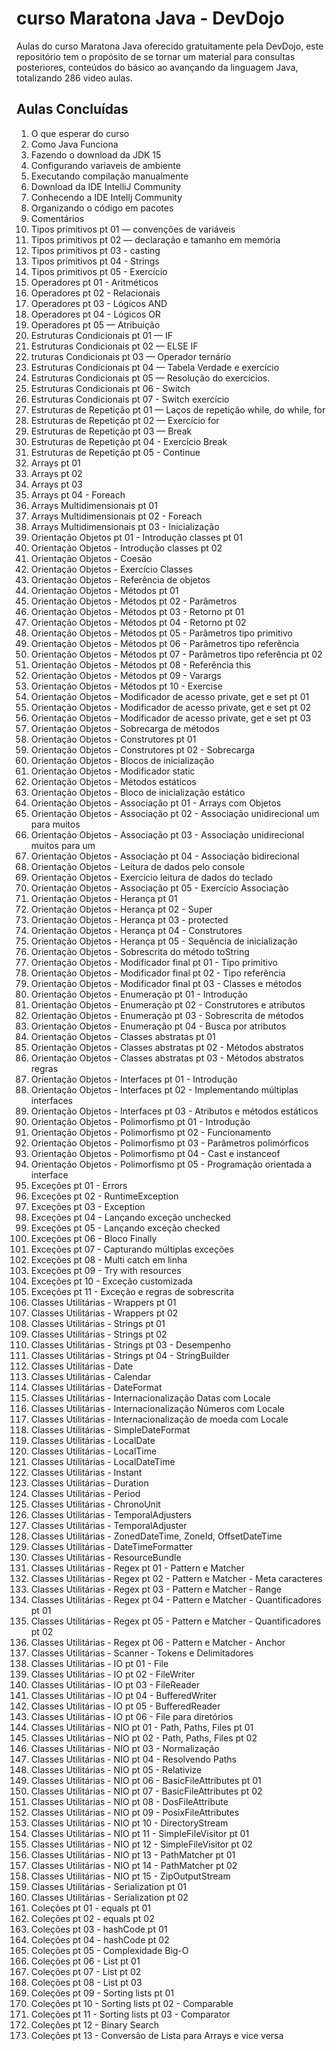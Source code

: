 # curso Maratona Java - DevDojo

Aulas do curso Maratona Java oferecido gratuitamente pela DevDojo, este repositório tem o propósito de se tornar um material para consultas posteriores, conteúdos do básico ao avançando da linguagem Java, totalizando 286 video aulas.

## Aulas Concluídas

1. O que esperar do curso
2. Como Java Funciona
3. Fazendo o download da JDK 15
4. Configurando variaveis de ambiente
5. Executando compilação manualmente
6. Download da IDE IntelliJ Community
7. Conhecendo a IDE Intellj Community
8. Organizando o código em pacotes
9. Comentários
10. Tipos primitivos pt 01 — convenções de variáveis
11. Tipos primitivos pt 02 — declaração e tamanho em memória
12. Tipos primitivos pt 03 - casting
13. Tipos primitivos pt 04 - Strings
14. Tipos primitivos pt 05 - Exercício
15. Operadores pt 01 - Aritméticos
16. Operadores pt 02 - Relacionais
17. Operadores pt 03 - Lógicos AND
18. Operadores pt 04 - Lógicos OR
19. Operadores pt 05 — Atribuição
20. Estruturas Condicionais pt 01 — IF
21. Estruturas Condicionais pt 02 — ELSE IF
22. truturas Condicionais pt 03 — Operador ternário
23. Estruturas Condicionais pt 04 — Tabela Verdade e exercício
24. Estruturas Condicionais pt 05 — Resolução do exercícios.
25. Estruturas Condicionais pt 06 - Switch
26. Estruturas Condicionais pt 07 - Switch exercício
27. Estruturas de Repetição pt 01 — Laços de repetição while, do while, for
28. Estruturas de Repetição pt 02 — Exercício for
29. Estruturas de Repetição pt 03 — Break
30. Estruturas de Repetição pt 04 - Exercício Break
31. Estruturas de Repetição pt 05 - Continue
32. Arrays pt 01
33. Arrays pt 02
34. Arrays pt 03
35. Arrays pt 04 - Foreach
36. Arrays Multidimensionais pt 01
37. Arrays Multidimensionais pt 02 - Foreach
38. Arrays Multidimensionais pt 03 - Inicialização
39. Orientação Objetos pt 01 - Introdução classes pt 01
40. Orientação Objetos - Introdução classes pt 02
41. Orientação Objetos - Coesão
42. Orientação Objetos - Exercício Classes
43. Orientação Objetos - Referência de objetos
44. Orientação Objetos - Métodos pt 01
45. Orientação Objetos - Métodos pt 02 - Parâmetros
46. Orientação Objetos - Métodos pt 03 - Retorno pt 01
47. Orientação Objetos - Métodos pt 04 - Retorno pt 02
48. Orientação Objetos - Métodos pt 05 - Parâmetros tipo primitivo
49. Orientação Objetos - Métodos pt 06 - Parâmetros tipo referência
50. Orientação Objetos - Métodos pt 07 - Parâmetros tipo referência pt 02
51. Orientação Objetos - Métodos pt 08 - Referência this
52. Orientação Objetos - Métodos pt 09 - Varargs
53. Orientação Objetos - Métodos pt 10 - Exercise
54. Orientação Objetos - Modificador de acesso private, get e set pt 01
55. Orientação Objetos - Modificador de acesso private, get e set pt 02
56. Orientação Objetos - Modificador de acesso private, get e set pt 03
57. Orientação Objetos - Sobrecarga de métodos
58. Orientação Objetos - Construtores pt 01
59. Orientação Objetos - Construtores pt 02 - Sobrecarga
60. Orientação Objetos - Blocos de inicialização
61. Orientação Objetos - Modificador static
62. Orientação Objetos - Métodos estáticos
63. Orientação Objetos - Bloco de inicialização estático
64. Orientação Objetos - Associação pt 01 - Arrays com Objetos
65. Orientação Objetos - Associação pt 02 - Associação unidirecional um para muitos
66. Orientação Objetos - Associação pt 03 - Associação unidirecional muitos para um
67. Orientação Objetos - Associação pt 04 - Associação bidirecional
68. Orientação Objetos - Leitura de dados pelo console
69. Orientação Objetos - Exercício leitura de dados do teclado
70. Orientação Objetos - Associação pt 05 - Exercício Associação
71. Orientação Objetos - Herança pt 01
72. Orientação Objetos - Herança pt 02 - Super
73. Orientação Objetos - Herança pt 03 - protected
74. Orientação Objetos - Herança pt 04 - Construtores
75. Orientação Objetos - Herança pt 05 - Sequência de inicialização
76. Orientação Objetos - Sobrescrita do método toString
77. Orientação Objetos - Modificador final pt 01 - Tipo primitivo
78. Orientação Objetos - Modificador final pt 02 - Tipo referência
79. Orientação Objetos - Modificador final pt 03 - Classes e métodos
80. Orientação Objetos - Enumeração pt 01 - Introdução
81. Orientação Objetos - Enumeração pt 02 - Construtores e atributos
82. Orientação Objetos - Enumeração pt 03 - Sobrescrita de métodos
83. Orientação Objetos - Enumeração pt 04 - Busca por atributos
84. Orientação Objetos - Classes abstratas pt 01
85. Orientação Objetos - Classes abstratas pt 02 - Métodos abstratos
86. Orientação Objetos - Classes abstratas pt 03 - Métodos abstratos regras
87. Orientação Objetos - Interfaces pt 01 - Introdução
88. Orientação Objetos - Interfaces pt 02 - Implementando múltiplas interfaces
89. Orientação Objetos - Interfaces pt 03 - Atributos e métodos estáticos
90. Orientação Objetos - Polimorfismo pt 01 - Introdução
91. Orientação Objetos - Polimorfismo pt 02 - Funcionamento
92. Orientação Objetos - Polimorfismo pt 03 - Parâmetros polimórficos
93. Orientação Objetos - Polimorfismo pt 04 - Cast e instanceof
94. Orientação Objetos - Polimorfismo pt 05 - Programação orientada a interface
95. Exceções pt 01 - Errors
96. Exceções pt 02 - RuntimeException
97. Exceções pt 03 - Exception
98. Exceções pt 04 - Lançando exceção unchecked
99. Exceções pt 05 - Lançando exceção checked
100. Exceções pt 06 - Bloco Finally
101. Exceções pt 07 - Capturando múltiplas exceções
102. Exceções pt 08 - Multi catch em linha
103. Exceções pt 09 - Try with resources
104. Exceções pt 10 - Exceção customizada
105. Exceções pt 11 - Exceção e regras de sobrescrita
106. Classes Utilitárias - Wrappers pt 01
107. Classes Utilitárias - Wrappers pt 02 
108. Classes Utilitárias - Strings pt 01
109. Classes Utilitárias - Strings pt 02 
110. Classes Utilitárias - Strings pt 03 - Desempenho
111. Classes Utilitárias - Strings pt 04 - StringBuilder
112. Classes Utilitárias - Date
113. Classes Utilitárias - Calendar
114. Classes Utilitárias - DateFormat
115. Classes Utilitárias - Internacionalização Datas com Locale
116. Classes Utilitárias - Internacionalização Números com Locale
117. Classes Utilitárias - Internacionalização de moeda com Locale
118. Classes Utilitárias - SimpleDateFormat
119. Classes Utilitárias - LocalDate
120. Classes Utilitárias - LocalTime
121. Classes Utilitárias - LocalDateTime
122. Classes Utilitárias - Instant
123. Classes Utilitárias - Duration 
124. Classes Utilitárias - Period
125. Classes Utilitárias - ChronoUnit
126. Classes Utilitárias - TemporalAdjusters
127. Classes Utilitárias - TemporalAdjuster
128. Classes Utilitárias - ZonedDateTime, ZoneId, OffsetDateTime
129. Classes Utilitárias - DateTimeFormatter
130. Classes Utilitárias - ResourceBundle
131. Classes Utilitárias - Regex pt 01 - Pattern e Matcher
132. Classes Utilitárias - Regex pt 02 - Pattern e Matcher - Meta caracteres
133. Classes Utilitárias - Regex pt 03 - Pattern e Matcher - Range
134. Classes Utilitárias - Regex pt 04 - Pattern e Matcher - Quantificadores pt 01
135. Classes Utilitárias - Regex pt 05 - Pattern e Matcher - Quantificadores pt 02
136. Classes Utilitárias - Regex pt 06 - Pattern e Matcher - Anchor
137. Classes Utilitárias - Scanner - Tokens e Delimitadores
138. Classes Utilitárias - IO pt 01 - File
139. Classes Utilitárias - IO pt 02 - FileWriter
140. Classes Utilitárias - IO pt 03 - FileReader
141. Classes Utilitárias - IO pt 04 - BufferedWriter
142. Classes Utilitárias - IO pt 05 - BufferedReader 
143. Classes Utilitárias - IO pt 06 - File para diretórios
144. Classes Utilitárias - NIO pt 01 - Path, Paths, Files pt 01
145. Classes Utilitárias - NIO pt 02 - Path, Paths, Files pt 02
146. Classes Utilitárias - NIO pt 03 - Normalização
147. Classes Utilitárias - NIO pt 04 - Resolvendo Paths
148. Classes Utilitárias - NIO pt 05 - Relativize 
149. Classes Utilitárias - NIO pt 06 - BasicFileAttributes pt 01
150. Classes Utilitárias - NIO pt 07 - BasicFileAttributes pt 02 
151. Classes Utilitárias - NIO pt 08 - DosFileAttribute
152. Classes Utilitárias - NIO pt 09 - PosixFileAttributes
153. Classes Utilitárias - NIO pt 10 - DirectoryStream
154. Classes Utilitárias - NIO pt 11 - SimpleFileVisitor pt 01
155. Classes Utilitárias - NIO pt 12 - SimpleFileVisitor pt 02
156. Classes Utilitárias - NIO pt 13 - PathMatcher pt 01
157. Classes Utilitárias - NIO pt 14 - PathMatcher pt 02
158. Classes Utilitárias - NIO pt 15 - ZipOutputStream
159. Classes Utilitárias - Serialization pt 01
160. Classes Utilitárias - Serialization pt 02
161. Coleções pt 01 - equals pt 01
162. Coleções pt 02 - equals pt 02
163. Coleções pt 03 - hashCode pt 01
164. Coleções pt 04 - hashCode pt 02
165. Coleções pt 05 - Complexidade Big-O
166. Coleções pt 06 - List pt 01
167. Coleções pt 07 - List pt 02
168. Coleções pt 08 - List pt 03
169. Coleções pt 09 - Sorting lists pt 01
170. Coleções pt 10 - Sorting lists pt 02 - Comparable
171. Coleções pt 11 - Sorting lists pt 03 - Comparator
172. Coleções pt 12 - Binary Search
173. Coleções pt 13 - Conversão de Lista para Arrays e vice versa



















